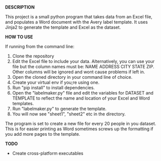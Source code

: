 **DESCRIPTION**

This project is a small python program that takes data from an Excel file, and populates a Word document with the Avery label template.
It uses Jinja2 to generate the template and Excel as the dataset.


**HOW TO USE**

If running from the command line:
1. Clone the repository
2. Edit the Excel file to include your data. Alternatively, you can use your file but the column names must be: NAME ADDRESS CITY STATE ZIP. Other columns will be ignored and wont cause problems if left in.
3. Open the cloned directory in your command line of choice.
4. Create your virtual env if you;re using one.
5. Run "pip install" to install dependencies.
6. Open the "labelmaker.py" file and edit the variables for DATASET and TEMPLATE to reflect the name and location of your Excel and Word templates.
7. Run "labelmaker.py" to generate the template.
8. You will now see "sheet1", "sheet2" etc in the directory. 

The program is set to create a new file for every 20 people in you dataset. This is for easier printing as Word sometimes screws up the formatting if you add more pages to the template. 

**TODO**
* Create cross-platform executables 